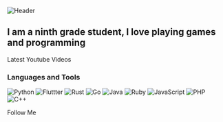![Header](https://github.com/Myrza11/Myrza11/blob/main/asests/python.jpg)

## I am a ninth grade student, I love playing games and programming

Latest Youtube Videos

### Languages and Tools
![Python](https://img.shields.io/badge/-Python-B8860B?style=for-the-badge&logo=python&logoColor=00008B)
![Fluttter](https://img.shields.io/badge/-Flutter-000000?style=for-the-badge&logo=flutter&logoColor=20B2AA)
![Rust](https://img.shields.io/badge/-Rust-000000?style=for-the-badge&logo=rust&logoColor=FFFFFF)
![Go](https://img.shields.io/badge/-Go-000000?style=for-the-badge&logo=go&logoColor=20B2AA)
![Java](https://img.shields.io/badge/-Java-000000?style=for-the-badge&logo=java&logoColor=FFFFFF)
![Ruby](https://img.shields.io/badge/-Ruby-000000?style=for-the-badge&logo=ruby&logoColor=FF0000)
![JavaScript](https://img.shields.io/badge/-JavaScript-000000?style=for-the-badge&logo=javascript&logoColor=B8860B)
![PHP](https://img.shields.io/badge/-PHP-000000?style=for-the-badge&logo=php&logoColor=4169E1)
![C++](https://img.shields.io/badge/-C++-000000?style=for-the-badge&logo=C%2b%2b&logoColor=0000FF)



Follow Me